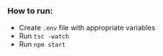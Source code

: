 ### How to run:

-   Create `.env` file with appropriate variables
-   Run `tsc -watch`
-   Run `npm start`
